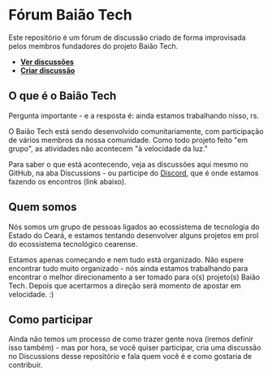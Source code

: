 # Fórum Baião Tech

Este repositório é um fórum de discussão criado de forma improvisada pelos membros fundadores do projeto Baião Tech.

- **[Ver discussões](https://github.com/baiaotech/forum/discussions)**
- **[Criar discussão](https://github.com/baiaotech/forum/discussions/new/choose)**

## O que é o Baião Tech

Pergunta importante - e a resposta é: ainda estamos trabalhando nisso, rs.

O Baião Tech está sendo desenvolvido comunitariamente, com participação de vários membros da nossa comunidade. Como todo projeto feito "em grupo", as atividades não acontecem "à velocidade da luz."

Para saber o que está acontecendo, veja as discussões aqui mesmo no GitHub, na aba Discussions - ou participe do [Discord](https://discord.gg/yzbcxM4x), que é onde estamos fazendo os encontros (link abaixo).

## Quem somos

Nós somos um grupo de pessoas ligados ao ecossistema de tecnologia do Estado do Ceará, e estamos tentando desenvolver alguns projetos em prol do ecossistema tecnológico cearense.

Estamos apenas começando e nem tudo está organizado. Não espere encontrar tudo muito organizado - nós ainda estamos trabalhando para encontrar o melhor direcionamento a ser tomado para o(s) projeto(s) Baião Tech. Depois que acertarmos a direção será momento de apostar em velocidade. :)

## Como participar

Ainda não temos um processo de como trazer gente nova (iremos definir isso também) - mas por hora, se você quiser participar, cria uma discussão no Discussions desse repositório e fala quem você é e como gostaria de contribuir.
